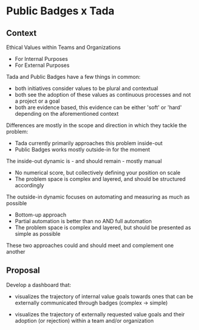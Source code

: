 Public Badges x Tada
====================


## Context 

Ethical Values within Teams and Organizations

- For Internal Purposes
- For External Purposes

Tada and Public Badges have a few things in common:

- both initiatives consider values to be plural and contextual
- both see the adoption of these values as continuous processes 
  and not a project or a goal
- both are evidence based, this evidence can be either 'soft' or 
  'hard' depending on the aforementioned context

Differences are mostly in the scope and direction in which they tackle the problem:

- Tada currently primarily approaches this problem inside-out
- Public Badges works mostly outside-in for the moment

The inside-out dynamic is - and should remain - mostly manual

- No numerical score, but collectively defining your position on scale
- The problem space is complex and layered, and should be structured accordingly
 
The outside-in dynamic focuses on automating and measuring as much as possible

- Bottom-up approach
- Partial automation is better than no AND full automation
- The problem space is complex and layered, but should be presented as simple as possible

These two approaches could and should meet and complement one another


## Proposal

Develop a dashboard that: 

- visualizes the trajectory of internal value goals towards ones that can be externally communicated through badges (complex -> simple)

- visualizes the trajectory of externally requested value goals and their adoption (or rejection) within a team and/or organization

